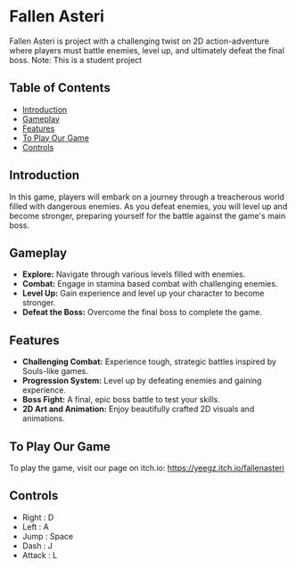 # Fallen Asteri

Fallen Asteri is project with a challenging twist on 2D action-adventure where players must battle enemies, level up, and ultimately defeat the final boss.
Note: This is a student project

## Table of Contents

- [Introduction](#introduction)
- [Gameplay](#gameplay)
- [Features](#features)
- [To Play Our Game](#To)
- [Controls](#controls)

## Introduction

In this game, players will embark on a journey through a treacherous world filled with dangerous enemies. As you defeat enemies, you will level up and become stronger, preparing yourself for the battle against the game's main boss.

## Gameplay

- **Explore:** Navigate through various levels filled with enemies.
- **Combat:** Engage in stamina based combat with challenging enemies.
- **Level Up:** Gain experience and level up your character to become stronger.
- **Defeat the Boss:** Overcome the final boss to complete the game.

## Features

- **Challenging Combat:** Experience tough, strategic battles inspired by Souls-like games.
- **Progression System:** Level up by defeating enemies and gaining experience.
- **Boss Fight:** A final, epic boss battle to test your skills.
- **2D Art and Animation:** Enjoy beautifully crafted 2D visuals and animations.

## To Play Our Game

To play the game, visit our page on itch.io: https://yeegz.itch.io/fallenasteri

## Controls
- Right : D
- Left : A
- Jump : Space 
- Dash : J
- Attack : L
